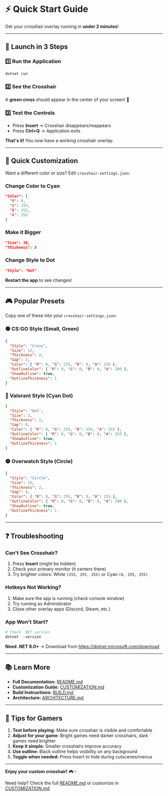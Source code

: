 # ⚡ Quick Start Guide

Get your crosshair overlay running in **under 2 minutes**!

---

## 🚀 Launch in 3 Steps

### 1️⃣ Run the Application
```powershell
dotnet run
```

### 2️⃣ See the Crosshair
A **green cross** should appear in the center of your screen! 🎯

### 3️⃣ Test the Controls
- Press **Insert** → Crosshair disappears/reappears
- Press **Ctrl+Q** → Application exits

**That's it!** You now have a working crosshair overlay.

---

## 🎨 Quick Customization

Want a different color or size? Edit `crosshair-settings.json`:

### Change Color to Cyan
```json
"Color": {
  "R": 0,
  "G": 255,
  "B": 255,
  "A": 255
}
```

### Make it Bigger
```json
"Size": 30,
"Thickness": 3
```

### Change Style to Dot
```json
"Style": "Dot"
```

**Restart the app** to see changes!

---

## 🎮 Popular Presets

Copy one of these into your `crosshair-settings.json`:

### 🟢 CS:GO Style (Small, Green)
```json
{
  "Style": "Cross",
  "Size": 12,
  "Thickness": 2,
  "Gap": 3,
  "Color": { "R": 0, "G": 255, "B": 0, "A": 255 },
  "OutlineColor": { "R": 0, "G": 0, "B": 0, "A": 200 },
  "ShowOutline": true,
  "OutlineThickness": 1
}
```

### 🔴 Valorant Style (Cyan Dot)
```json
{
  "Style": "Dot",
  "Size": 3,
  "Thickness": 2,
  "Gap": 0,
  "Color": { "R": 0, "G": 255, "B": 255, "A": 255 },
  "OutlineColor": { "R": 0, "G": 0, "B": 0, "A": 255 },
  "ShowOutline": true,
  "OutlineThickness": 1
}
```

### 🟡 Overwatch Style (Circle)
```json
{
  "Style": "Circle",
  "Size": 15,
  "Thickness": 2,
  "Gap": 4,
  "Color": { "R": 0, "G": 255, "B": 0, "A": 255 },
  "OutlineColor": { "R": 0, "G": 0, "B": 0, "A": 200 },
  "ShowOutline": true,
  "OutlineThickness": 1
}
```

---

## ❓ Troubleshooting

### Can't See Crosshair?
1. Press **Insert** (might be hidden)
2. Check your primary monitor (it centers there)
3. Try brighter colors: White `(255, 255, 255)` or Cyan `(0, 255, 255)`

### Hotkeys Not Working?
1. Make sure the app is running (check console window)
2. Try running as Administrator
3. Close other overlay apps (Discord, Steam, etc.)

### App Won't Start?
```powershell
# Check .NET version
dotnet --version
```
**Need .NET 8.0+** → Download from https://dotnet.microsoft.com/download

---

## 📚 Learn More

- **Full Documentation:** [README.md](README.md)
- **Customization Guide:** [CUSTOMIZATION.md](CUSTOMIZATION.md)
- **Build Instructions:** [BUILD.md](BUILD.md)
- **Architecture:** [ARCHITECTURE.md](ARCHITECTURE.md)

---

## 🎯 Tips for Gamers

1. **Test before playing:** Make sure crosshair is visible and comfortable
2. **Adjust for your game:** Bright games need darker crosshairs, dark games need brighter
3. **Keep it simple:** Smaller crosshairs improve accuracy
4. **Use outline:** Black outline helps visibility on any background
5. **Toggle when needed:** Press Insert to hide during cutscenes/menus

---

**Enjoy your custom crosshair!** 🎮✨

Need help? Check the full [README.md](README.md) or customize in [CUSTOMIZATION.md](CUSTOMIZATION.md).
